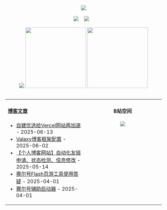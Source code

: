 <!-- 动态打字效果 -->
<h1 align="center">
  <a href="https://blog.mnxy.eu.org/">
    <img style="margin:auto" src="https://readme-typing-svg.herokuapp.com?color=%2336BCF7&lines=&nbsp;&nbsp;&nbsp;&nbsp;&nbsp;&nbsp;今日事，今日毕！">
  </a>
</h1>

<!-- 个人资料徽标 -->
<div align="center">
  <a href="https://blog.mnxy.eu.org/"><img src="https://img.shields.io/badge/website-个人博客-5c5c5c?style=flat&logo=github"></a>&emsp;
  <a href="https://space.bilibili.com/381745966"><img src="https://img.shields.io/badge/B站空间-bilibili-ff69b4?style=flat&logo=bilibili"></a>&emsp;
</div>
<br>

<!-- GitHub数据统计 -->
<div align="center">
<!--   <img src="https://moe-counter.glitch.me/get/@MengNianxiaoyao?theme=gelbooru" /> -->
  <img src="https://cdn.statically.io/gh/MengNianxiaoyao/MengNianxiaoyao@main/assets/github-contribution-grid-snake.svg" />
  <img height="195px" src="https://cdn.statically.io/gh/MengNianxiaoyao/MengNianxiaoyao@main/assets/github-stats.svg" />
  <img height="195px" src="https://cdn.statically.io/gh/MengNianxiaoyao/MengNianxiaoyao@main/assets/top-langs.svg" />
</div>
<br>

<table align="center">
  
<td valign="top" width="50%">
  
#### <a href="https://blog.mnxy.eu.org/" target="_blank">博客文章</a>
  
<!-- START_SECTION:blog -->
* <a href='https://blog.mnxy.eu.org/posts/tech/cdnip' target='_blank'>自建优选给Vercel网站再加速</a> - 2025-06-13
* <a href='https://blog.mnxy.eu.org/posts/valaxy/config' target='_blank'>Valaxy博客框架配置</a> - 2025-06-02
* <a href='https://blog.mnxy.eu.org/posts/boke/friends' target='_blank'>【个人博客网站】自动化友链申请、状态检测、信息修改</a> - 2025-05-14
* <a href='https://blog.mnxy.eu.org/posts/seer/faq' target='_blank'>赛尔号Flash页游工具使用答疑</a> - 2025-04-01
* <a href='https://blog.mnxy.eu.org/posts/seer/launcher' target='_blank'>赛尔号辅助启动器</a> - 2025-04-01
<!-- END_SECTION:blog -->
</td>
<td valign="top" width="50%">
  <!-- BiliBili数据 -->
<div align="center">
  
#### B站空间
  <a href="https://space.bilibili.com/381745966"><img src="https://stats.justsong.cn/api/bilibili/?id=381745966"/></a>
</div>
</td> 
</table>

